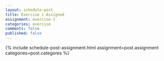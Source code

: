 ```yaml
---
layout: schedule-post
title: Exercise 1 Assigned
assignment: exercise-1
categories: exercise
comments: false
published: false
---
```

{% include schedule-post-assignment.html assignment=post.assignment categories=post.categores %}